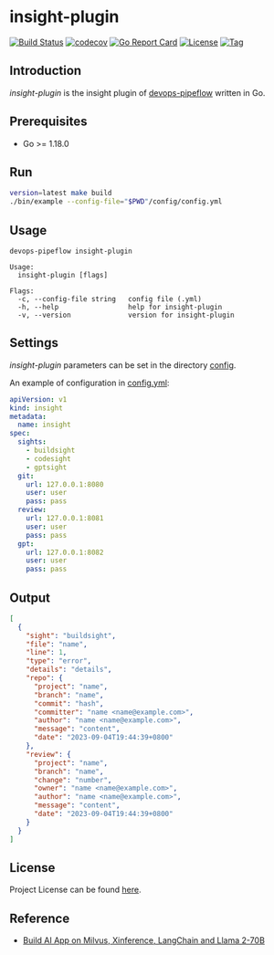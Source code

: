 # insight-plugin

[![Build Status](https://github.com/devops-pipeflow/insight-plugin/workflows/ci/badge.svg?branch=main&event=push)](https://github.com/devops-pipeflow/insight-plugin/actions?query=workflow%3Aci)
[![codecov](https://codecov.io/gh/devops-pipeflow/insight-plugin/branch/main/graph/badge.svg?token=y5anikgcTz)](https://codecov.io/gh/devops-pipeflow/insight-plugin)
[![Go Report Card](https://goreportcard.com/badge/github.com/devops-pipeflow/insight-plugin)](https://goreportcard.com/report/github.com/devops-pipeflow/insight-plugin)
[![License](https://img.shields.io/github/license/devops-pipeflow/insight-plugin.svg)](https://github.com/devops-pipeflow/insight-plugin/blob/main/LICENSE)
[![Tag](https://img.shields.io/github/tag/devops-pipeflow/insight-plugin.svg)](https://github.com/devops-pipeflow/insight-plugin/tags)



## Introduction

*insight-plugin* is the insight plugin of [devops-pipeflow](https://github.com/devops-pipeflow) written in Go.



## Prerequisites

- Go >= 1.18.0



## Run

```bash
version=latest make build
./bin/example --config-file="$PWD"/config/config.yml
```



## Usage

```
devops-pipeflow insight-plugin

Usage:
  insight-plugin [flags]

Flags:
  -c, --config-file string   config file (.yml)
  -h, --help                 help for insight-plugin
  -v, --version              version for insight-plugin
```



## Settings

*insight-plugin* parameters can be set in the directory [config](https://github.com/devops-pipeflow/insight-plugin/blob/main/config).

An example of configuration in [config.yml](https://github.com/devops-pipeflow/insight-plugin/blob/main/config/config.yml):

```yaml
apiVersion: v1
kind: insight
metadata:
  name: insight
spec:
  sights:
    - buildsight
    - codesight
    - gptsight
  git:
    url: 127.0.0.1:8080
    user: user
    pass: pass
  review:
    url: 127.0.0.1:8081
    user: user
    pass: pass
  gpt:
    url: 127.0.0.1:8082
    user: user
    pass: pass
```



## Output

```json
[
  {
    "sight": "buildsight",
    "file": "name",
    "line": 1,
    "type": "error",
    "details": "details",
    "repo": {
      "project": "name",
      "branch": "name",
      "commit": "hash",
      "committer": "name <name@example.com>",
      "author": "name <name@example.com>",
      "message": "content",
      "date": "2023-09-04T19:44:39+0800"
    },
    "review": {
      "project": "name",
      "branch": "name",
      "change": "number",
      "owner": "name <name@example.com>",
      "author": "name <name@example.com>",
      "message": "content",
      "date": "2023-09-04T19:44:39+0800"
    }
  }
]
```



## License

Project License can be found [here](LICENSE).



## Reference

- [Build AI App on Milvus, Xinference, LangChain and Llama 2-70B](https://mp.weixin.qq.com/s?__biz=MzUzMDI5OTA5NQ==&mid=2247498399&idx=1&sn=e6646dadd9a0d5b4979472e3b41749a0&chksm=fa515b27cd26d23185bf878532bff961f4d579719c47d3fc4e584325752d0806715cb4e5f7e9&xtrack=1&scene=90&subscene=93&sessionid=1693801894&flutter_pos=26&clicktime=1693801963&enterid=1693801963&finder_biz_enter_id=4&ascene=56&fasttmpl_type=0&fasttmpl_fullversion=6837651-zh_CN-zip&fasttmpl_flag=0&realreporttime=1693801963657#rd)
